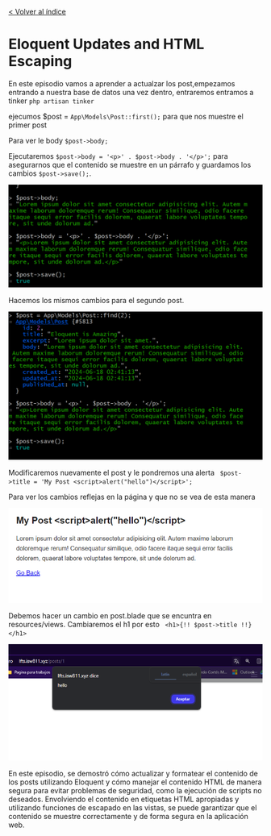 [< Volver al índice](/docs/readme.md)

# Eloquent Updates and HTML Escaping

En este episodio vamos a aprender a actualzar los post,empezamos entrando a nuestra base de datos una vez dentro, entraremos entramos a tinker `php artisan tinker`

ejecumos $post = `App\Models\Post::first();` para que nos muestre el primer post


Para ver le body `$post->body;`

Ejecutaremos `$post->body = '<p>' . $post->body . '</p>';` para asegurarnos que el contenido se muestre en un párrafo y guardamos los cambios `$post->save();`. 

 ![Vista ](images/edit-post1.png)


Hacemos los mismos cambios para el segundo post.

 ![Vista ](images/edit-post2.png)


Modificaremos nuevamente el post y le pondremos una alerta ` $post->title = 'My Post <script>alert("hello")</script>';` 

Para ver los cambios reflejas en la página y que no se vea de esta manera 

 ![Vista ](images/alert.png)

Debemos hacer un cambio en post.blade que se encuntra en resources/views. Cambiaremos el h1 por esto
` <h1>{!! $post->title !!}</h1>` 

 ![Vista ](images/alert2.png)

 En este episodio, se demostró cómo actualizar y formatear el contenido de los posts utilizando Eloquent y cómo manejar el contenido HTML de manera segura para evitar problemas de seguridad, como la ejecución de scripts no deseados. Envolviendo el contenido en etiquetas HTML apropiadas y utilizando funciones de escapado en las vistas, se puede garantizar que el contenido se muestre correctamente y de forma segura en la aplicación web.